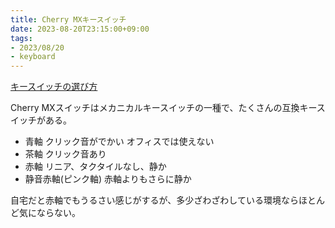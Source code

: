 ```yaml
---
title: Cherry MXキースイッチ
date: 2023-08-20T23:15:00+09:00
tags:
- 2023/08/20
- keyboard
---
```


[キースイッチの選び方](https://shop.yushakobo.jp/pages/how-to-select-switch)

Cherry MXスイッチはメカニカルキースイッチの一種で、たくさんの互換キースイッチがある。

* 青軸 クリック音がでかい オフィスでは使えない
* 茶軸 クリック音あり
* 赤軸 リニア、タクタイルなし、静か
* 静音赤軸(ピンク軸) 赤軸よりもさらに静か

自宅だと赤軸でもうるさい感じがするが、多少ざわざわしている環境ならほとんど気にならない。
